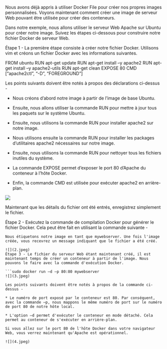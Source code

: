 Nous avons déjà appris à utiliser Docker File pour créer nos propres images personnalisées. Voyons maintenant comment créer une image de serveur Web pouvant être utilisée pour créer des conteneurs.

Dans notre exemple, nous allons utiliser le serveur Web Apache sur Ubuntu pour créer notre image. Suivez les étapes ci-dessous pour construire notre fichier Docker de serveur Web.

Étape 1 - La première étape consiste à créer notre fichier Docker. Utilisons vim et créons un fichier Docker avec les informations suivantes.

FROM ubuntu 
RUN apt-get update 
RUN apt-get install –y apache2 
RUN apt-get install –y apache2-utils 
RUN apt-get clean 
EXPOSE 80 CMD [“apache2ctl”, “-D”, “FOREGROUND”]

Les points suivants doivent être notés à propos des déclarations ci-dessus -

* Nous créons d’abord notre image à partir de l’image de base Ubuntu.

* Ensuite, nous allons utiliser la commande RUN pour mettre à jour tous les paquets sur le système Ubuntu.

* Ensuite, nous utilisons la commande RUN pour installer apache2 sur notre image.

* Nous utilisons ensuite la commande RUN pour installer les packages d’utilitaires apache2 nécessaires sur notre image.

* Ensuite, nous utilisons la commande RUN pour nettoyer tous les fichiers inutiles du système.

* La commande EXPOSE permet d’exposer le port 80 d’Apache du conteneur à l’hôte Docker.

* Enfin, la commande CMD est utilisée pour exécuter apache2 en arrière-plan.


![](1.jpeg)

Maintenant que les détails du fichier ont été entrés, enregistrez simplement le fichier.

Étape 2 - Exécutez la commande de compilation Docker pour générer le fichier Docker. Cela peut être fait en utilisant la commande suivante -

```sudo docker build –t = ”mywebserver”.
Nous étiquetons notre image en tant que mywebserver. Une fois l'image créée, vous recevrez un message indiquant que le fichier a été créé.

![](2.jpeg)
Étape 3 - Le fichier du serveur Web étant maintenant créé, il est maintenant temps de créer un conteneur à partir de l'image. Nous pouvons le faire avec la commande d'exécution Docker.

```sudo docker run –d –p 80:80 mywebserver 
![](3.jpeg)

Les points suivants doivent être notés à propos de la commande ci-dessus -

* Le numéro de port exposé par le conteneur est 80. Par conséquent, avec la commande –p, nous mappons le même numéro de port sur le numéro de port 80 de notre hôte local.

* L'option –d permet d'exécuter le conteneur en mode détaché. Cela permet au conteneur de s'exécuter en arrière-plan.

Si vous allez sur le port 80 de l'hôte Docker dans votre navigateur Web, vous verrez maintenant qu'Apache est opérationnel.

![](4.jpeg)
